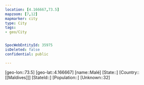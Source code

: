 ```yaml
---
location: [4.166667,73.5]
mapzoom: [7,12] 
mapmarker: city 
type: City
tags:
- geo/City


SpocWebEntityId: 35975
isDeleted: false
confidential: public

---
```

[geo-lon::73.5]
[geo-lat::4.166667]
[name::Malé]
[State::]
[Country::[[Maldives]]]
[StateId::]
[Population::]
[Unknown::32]

